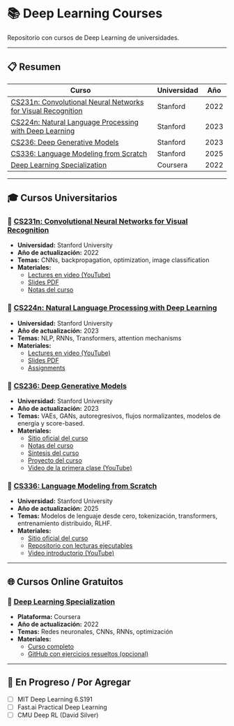 # 📚 Deep Learning Courses

Repositorio con cursos de Deep Learning de universidades.

---

## 📋 Resumen

| Curso                                                   | Universidad         | Año |
|----------------------------------------------------------|----------------------|----------------------|
| [CS231n: Convolutional Neural Networks for Visual Recognition](#-cs231n-convolutional-neural-networks-for-visual-recognition) | Stanford  | 2022                 |
| [CS224n: Natural Language Processing with Deep Learning](#-cs224n-natural-language-processing-with-deep-learning) | Stanford | 2023                 | 
| [CS236: Deep Generative Models](#-cs236-deep-generative-models) | Stanford  | 2023                 |
| [CS336: Language Modeling from Scratch](#-cs336-language-modeling-from-scratch) | Stanford  | 2025                 |
| [Deep Learning Specialization](#-deep-learning-specialization) | Coursera             | 2022                 |

---

## 🎓 Cursos Universitarios

### 🔹 [CS231n: Convolutional Neural Networks for Visual Recognition](http://cs231n.stanford.edu/)
- **Universidad:** Stanford University
- **Año de actualización:** 2022
- **Temas:** CNNs, backpropagation, optimization, image classification
- **Materiales:**
  - [Lectures en video (YouTube)](https://www.youtube.com/playlist?list=PL3FW7Lu3i5JvHM8ljYj-zLfQRF3EO8sYv)
  - [Slides PDF](http://cs231n.stanford.edu/syllabus.html)
  - [Notas del curso](http://cs231n.github.io/)


### 🔹 [CS224n: Natural Language Processing with Deep Learning](http://web.stanford.edu/class/cs224n/)
- **Universidad:** Stanford University
- **Año de actualización:** 2023
- **Temas:** NLP, RNNs, Transformers, attention mechanisms
- **Materiales:**
  - [Lectures en video (YouTube)](https://www.youtube.com/playlist?list=PLoROMvodv4rPLKxIpqhjhPgdQy7imNkDn)
  - [Slides PDF](http://web.stanford.edu/class/cs224n/index.html#schedule)
  - [Assignments](http://web.stanford.edu/class/cs224n/assignments.html)


### 🔹 [CS236: Deep Generative Models](https://deepgenerativemodels.github.io/)
- **Universidad:** Stanford University
- **Año de actualización:** 2023
- **Temas:** VAEs, GANs, autoregresivos, flujos normalizantes, modelos de energía y score-based.
- **Materiales:**
  - [Sitio oficial del curso](https://deepgenerativemodels.github.io/)
  - [Notas del curso](https://deepgenerativemodels.github.io/notes/)
  - [Síntesis del curso](https://deepgenerativemodels.github.io/syllabus.html)
  - [Proyecto del curso](https://deepgenerativemodels.github.io/project.html)
  - [Video de la primera clase (YouTube)](https://www.youtube.com/watch?v=XZ0PMRWXBEU)


### 🔹 [CS336: Language Modeling from Scratch](https://stanford-cs336.github.io/spring2025/)
- **Universidad:** Stanford University
- **Año de actualización:** 2025
- **Temas:** Modelos de lenguaje desde cero, tokenización, transformers, entrenamiento distribuido, RLHF.
- **Materiales:**
  - [Sitio oficial del curso](https://stanford-cs336.github.io/spring2025/)
  - [Repositorio con lecturas ejecutables](https://github.com/stanford-cs336/spring2024-lectures)
  - [Video introductorio (YouTube)](https://www.youtube.com/watch?v=ptFiH_bHnJw)

---

## 🌐 Cursos Online Gratuitos

### 🔹 [Deep Learning Specialization](https://www.coursera.org/specializations/deep-learning)
- **Plataforma:** Coursera
- **Año de actualización:** 2022
- **Temas:** Redes neuronales, CNNs, RNNs, optimización
- **Materiales:**
  - [Curso completo](https://www.coursera.org/specializations/deep-learning)
  - [GitHub con ejercicios resueltos (opcional)](https://github.com/Kulbear/deep-learning-coursera)

---

## 🧠 En Progreso / Por Agregar
- [ ] MIT Deep Learning 6.S191
- [ ] Fast.ai Practical Deep Learning
- [ ] CMU Deep RL (David Silver)
